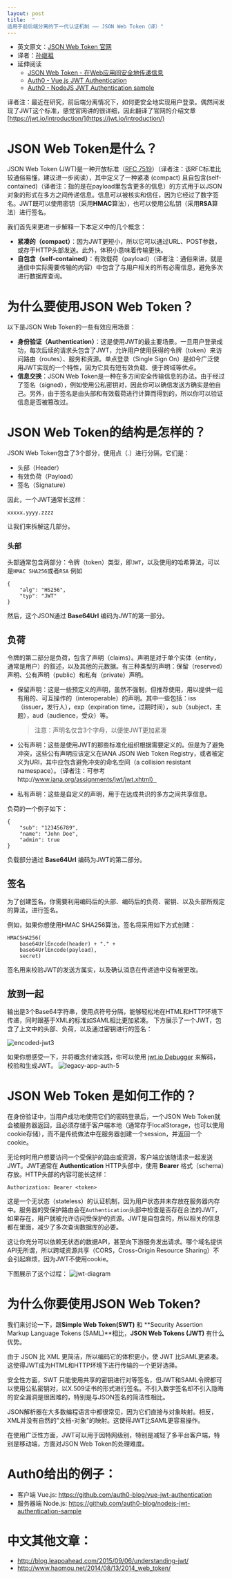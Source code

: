 ```yaml
---
layout: post
title:  "
适用于前后端分离的下一代认证机制 —— JSON Web Token（译）"
---
```


* 英文原文：[JSON Web Token 官网](https://jwt.io/introduction/)
* 译者：[孙继祖](https://www.linkedin.com/in/jizusun/)
* 延伸阅读
  - [JSON Web Token - 在Web应用间安全地传递信息
](http://blog.leapoahead.com/2015/09/06/understanding-jwt/)
  - [Auth0 - Vue.js JWT Authentication](https://github.com/auth0-blog/vue-jwt-authentication)
  - [Auth0 - NodeJS JWT Authentication sample](https://github.com/auth0-blog/nodejs-jwt-authentication-sample)


译者注：最近在研究，前后端分离情况下，如何更安全地实现用户登录。偶然间发现了JWT这个标准，感觉官网讲的很详细，因此翻译了官网的介绍文章[https://jwt.io/introduction/](https://jwt.io/introduction/)

# JSON Web Token是什么？

JSON Web Token (JWT)是一种开放标准（[RFC 7519](https://tools.ietf.org/html/rfc7519)）（译者注：该RFC标准比较通俗易懂，建议进一步阅读），其中定义了一种紧凑 (compact) 且自包含(self-contained)（译者注：指的是在payload里包含更多的信息）的方式用于以JSON对象的形式在多方之间传递信息。信息可以被核实和信任，因为它经过了数字签名。JWT既可以使用密钥（采用**HMAC**算法），也可以使用公私钥（采用**RSA**算法）进行签名。

我们首先来更进一步解释一下本定义中的几个概念：
- **紧凑的（compact）**：因为JWT更短小，所以它可以通过URL、POST参数，或存于HTTP头部发送。此外，体积小意味着传输更快。
- **自包含（self-contained）**：有效载荷（payload）（译者注：通俗来讲，就是通信中实际需要传输的内容）中包含了与用户相关的所有必需信息，避免多次进行数据库查询。
# 为什么要使用JSON Web Token？

以下是JSON Web Token的一些有效应用场景：
- **身份验证（Authentication）**：这是使用JWT的最主要场景。一旦用户登录成功，每次后续的请求头包含了JWT，允许用户使用获得的令牌（token）来访问路由（routes）、服务和资源。单点登录（Single Sign On）是如今广泛使用JWT实现的一个特性，因为它具有短有效负载、便于跨域等优点。
- **信息交换**：JSON Web Token是一种在多方间安全传输信息的办法。由于经过了签名（signed），例如使用公私密钥对，因此你可以确信发送方确实是他自己。另外，由于签名是由头部和有效载荷进行计算而得到的，所以你可以验证信息是否被篡改过。
# JSON Web Token的结构是怎样的？

JSON Web Token包含了3个部分，使用点（.）进行分隔，它们是：
- 头部（Header）
- 有效负荷（Payload）
- 签名（Signature）

因此，一个JWT通常长这样：

`xxxxx.yyyy.zzzz`

让我们来拆解这几部分。
### 头部

头部通常包含两部分：令牌（token）类型，即`JWT`，以及使用的哈希算法，可以是`HMAC SHA256`或者`RSA`
例如

```
{
    "alg": "HS256",
    "typ": "JWT"
}
```

然后，这个JSON通过 **Base64Url** 编码为JWT的第一部分。
## 负荷

令牌的第二部分是负荷，包含了声明（claims）。声明是对于单个实体（entity，通常是用户）的叙述，以及其他的元数据。有三种类型的声明：保留（reserved）声明、公有声明（public）和私有（private）声明。
- 保留声明：这是一些预定义的声明，虽然不强制，但推荐使用，用以提供一组有用的、可互操作的（interoperable）的声明。其中一些包括：iss（issuer，发行人），exp（expiration time，过期时间），sub（subject，主题），aud（audience，受众）等。
  
  > 注意：声明名仅含3个字母，以便使JWT更加紧凑
- 公有声明：这些是使用JWT的那些标准化组织根据需要定义的。但是为了避免冲突，这些公有声明应该定义在IANA JSON Web Token Registry，或者被定义为URI，其中应包含避免冲突的命名空间（a collision resistant namespace）。（译者注：可参考http://www.iana.org/assignments/jwt/jwt.xhtml）
- 私有声明：这些是自定义的声明，用于在达成共识的多方之间共享信息。

负荷的一个例子如下：

```
{
    "sub": "123456789",
    "name": "John Doe",
    "admin": true
}
```

负载部分通过 **Base64Url** 编码为JWT的第二部分。
## 签名

为了创建签名，你需要利用编码后的头部、编码后的负荷、密钥、以及头部所规定的算法，进行签名。

例如，如果你想使用HMAC SHA256算法，签名将采用如下方式创建：

```
HMACSHA256(
    base64UrlEncode(header) + "." + 
    base64UrlEncode(payload), 
    secret)
```

签名用来校验JWT的发送方属实，以及确认消息在传递途中没有被更改。
## 放到一起

输出是3个Base64字符串，使用点符号分隔，能够轻松地在HTML和HTTP环境下传递，同时跟基于XML的标准如SAML相比更加紧凑。
下方展示了一个JWT，包含了上文中的头部、负荷，以及通过密钥进行的签名：

![encoded-jwt3](https://cloud.githubusercontent.com/assets/4011348/17654113/0004387e-62d2-11e6-9bbb-88a4c62e789a.png)

如果你想感受一下，并将概念付诸实践，你可以使用 [jwt.io Debugger](http://jwt.io/) 来解码，校验和生成JWT。
![legacy-app-auth-5](https://cloud.githubusercontent.com/assets/4011348/17654118/0a69b898-62d2-11e6-99a0-cdc12971d628.png)
# JSON Web Token 是如何工作的？

在身份验证中，当用户成功地使用它们的密码登录后，一个JSON Web Token就会被服务器返回，且必须存储于客户端本地（通常存于localStorage，也可以使用cookie存储），而不是传统做法中在服务器创建一个session，并返回一个cookie。

无论何时用户想要访问一个受保护的路由或资源，客户端应该随请求一起发送JWT。JWT通常在 **Authentication** HTTP头部中，使用 **Bearer** 格式（schema）存放。HTTP头部的内容可能长这样：

```
Authorization: Bearer <token>
```

这是一个无状态（stateless）的认证机制，因为用户状态并未存放在服务器内存中。服务器的受保护路由会在`Authentication`头部中检查是否存在合法的JWT，如果存在，用户就被允许访问受保护的资源。JWT是自包含的，所以相关的信息都在里面，减少了多次查询数据库的必要。

这让你充分可以依赖无状态的数据API，甚至向下游服务发出请求。哪个域名提供API无所谓，所以跨域资源共享（CORS，Cross-Origin Resource Sharing）不会引起麻烦，因为JWT不使用cookie。

下图展示了这个过程：
![jwt-diagram](https://cloud.githubusercontent.com/assets/4011348/17654120/15ae01fa-62d2-11e6-8ff4-b34005639fee.png)
# 为什么你要使用JSON Web Token?

我们来讨论一下，跟**Simple Web Token(SWT)** 和 **Security Assertion Markup Language Tokens (SAML)**相比，**JSON Web Tokens (JWT)** 有什么优势。

由于 JSON 比 XML 更简洁，所以编码它的体积更小，使 JWT 比SAML更紧凑。这使得JWT成为HTML和HTTP环境下进行传输的一个更好选择。

安全性方面，SWT 只能使用共享的密钥进行对等签名，但JWT和SAML令牌都可以使用公私密钥对，以X.509证书的形式进行签名。不引入数字签名却不引入隐晦的安全漏洞是很困难的，特别是与JSON签名的简洁性相比。

JSON解析器在大多数编程语言中都很常见，因为它们直接与对象映射。相反，XML并没有自然的"文档-对象"的映射。这使得JWT比SAML更容易操作。

在使用广泛性方面，JWT可以用于因特网级别，特别是减轻了多平台客户端，特别是移动端，方面对JSON Web Token的处理难度。
# Auth0给出的例子：
- 客户端 Vue.js: https://github.com/auth0-blog/vue-jwt-authentication
- 服务器端 Node.js: https://github.com/auth0-blog/nodejs-jwt-authentication-sample
# 中文其他文章：
- http://blog.leapoahead.com/2015/09/06/understanding-jwt/
- http://www.haomou.net/2014/08/13/2014_web_token/


